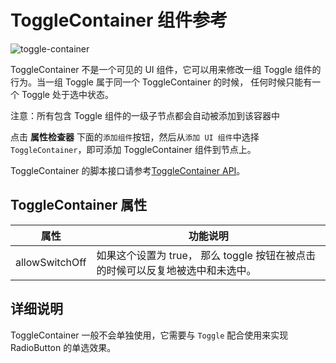 # ToggleContainer 组件参考

![toggle-container](./toggle/toggle-container.png)

ToggleContainer 不是一个可见的 UI 组件，它可以用来修改一组 Toggle  组件的行为。当一组 Toggle 属于同一个 ToggleContainer 的时候，
任何时候只能有一个 Toggle 处于选中状态。

注意：所有包含 Toggle 组件的一级子节点都会自动被添加到该容器中

点击 **属性检查器** 下面的`添加组件`按钮，然后从`添加 UI 组件`中选择 `ToggleContainer`，即可添加 ToggleContainer 组件到节点上。

ToggleContainer 的脚本接口请参考[ToggleContainer API](../../../api/zh/classes/ToggleContainer.html)。

## ToggleContainer 属性

| 属性 |   功能说明
| -------------- | ----------- |
| allowSwitchOff | 如果这个设置为 true， 那么 toggle 按钮在被点击的时候可以反复地被选中和未选中。


## 详细说明

ToggleContainer 一般不会单独使用，它需要与 `Toggle` 配合使用来实现 RadioButton 的单选效果。
